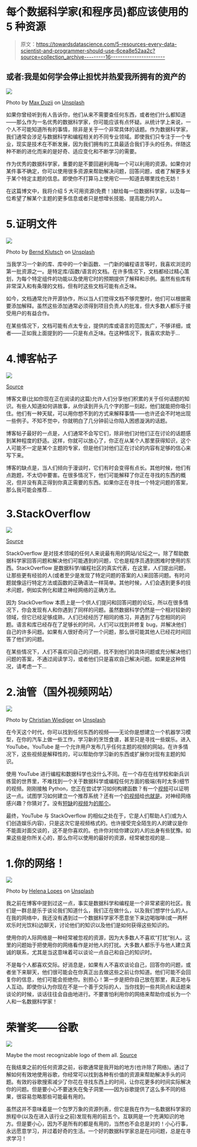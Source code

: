 # 每个数据科学家(和程序员)都应该使用的 5 种资源

> 原文：<https://towardsdatascience.com/5-resources-every-data-scientist-and-programmer-should-use-6cea8e52aa2c?source=collection_archive---------16----------------------->

## 或者:我是如何学会停止担忧并热爱我所拥有的资产的

![](img/b3b1aa65e0315e72ec054cea180946f1.png)

Photo by [Max Duzij](https://unsplash.com/@max_duz?utm_source=medium&utm_medium=referral) on [Unsplash](https://unsplash.com?utm_source=medium&utm_medium=referral)

如果你曾经听到有人告诉你，他们从来不需要查任何东西，或者他们什么都知道——那么作为一名优秀的数据科学家，你可能应该有点怀疑。从统计学上来说，一个人不可能知道所有的事情，除非是关于一个非常具体的话题。作为数据科学家，我们通常会涉足与数据科学和编程相关的不同专业领域。即使我们只专注于一个专业，现实是技术在不断发展，因为我们拥有的工具最适合我们手头的任务。伴随这种不断的进化而来的是好奇、适应变化和不断学习的需要。

作为优秀的数据科学家，重要的是不要回避利用每一个可以利用的资源。如果你对某件事不确定，你可以使用很多资源来帮助解决问题，回答问题，或者了解更多关于某个特定主题的信息。即使你不打算马上使用它——知道去哪里找也无妨！

在这篇博文中，我将介绍 5 大可用资源(免费！)献给每一位数据科学家，以及每一位希望了解某个主题的更多信息或者只是想增长技能、提高能力的人。

# 5.证明文件

![](img/7756d8c3eb015ef7fe05dff940d00c28.png)

Photo by [Bernd Klutsch](https://unsplash.com/@bk71?utm_source=medium&utm_medium=referral) on [Unsplash](https://unsplash.com?utm_source=medium&utm_medium=referral)

当我学习一个新的库、库中的一个新函数、一门新的编程语言等时，我喜欢浏览的第一批资源之一。是特定库/函数/语言的文档。在许多情况下，文档都经过精心策划，为每个特定组件的功能以及使用它时的预期提供了解释和示例。虽然有些库有非常深入和有条理的文档，但有时这些文档可能有点乏味。

如今，文档通常允许开源协作，所以当人们觉得文档不够完整时，他们可以根据需要添加解释。虽然这些添加通常必须得到项目负责人的批准，但大多数人都乐于接受用户的有益合作。

在某些情况下，文档可能有点太专业，提供的库或语言的范围太广，不够详细，或者——正如我上面提到的——只是有点乏味。在这种情况下，我喜欢求助于…

# 4.博客帖子

![](img/c0c829cf88be471a81bca4a1723ab435.png)

[Source](https://medium.design/logos-and-brand-guidelines-f1a01a733592)

博客文章(比如你现在正在阅读的这篇)允许人们分享他们积累的关于任何话题的知识。有些人知道如何讲故事，从你读到开头几个字的那一刻起，他们就能把你吸引住。他们有一种天赋，可以用你想不到的方式来解释事情——也许还会不时地出现一些例子。不知不觉中，你就明白了几分钟前让你陷入困惑漩涡的话题。

博客帖子最好的一点是，人们通常不会写它们，除非他们对他们正在讨论的话题感到某种程度的舒适。这样，你就可以放心了，你正在从某个人那里获得知识，这个人可能不一定是某个主题的专家，但是他们对他们正在讨论的内容有足够的信心来写下来。

博客的缺点是，当人们倾向于漫谈时，它们有时会变得有点长。其他时候，他们有点跑题，不太切中要害。在很多情况下，他们可能解释了你正在寻找的东西的概况，但并没有真正得到你真正需要的东西。如果你正在寻找一个特定问题的答案，那么我可能会推荐…

# 3.StackOverflow

![](img/7b7aac5180a8a074edea3ce913fad5a0.png)

[Source](https://stackoverflow.com/company/logos)

StackOverflow 是对技术领域的任何人来说最有用的网站/论坛之一。除了帮助数据科学家回答问题和解决他们可能遇到的问题，它也是程序员遇到困难时使用的东西。StackOverflow 是数据科学/编程社区的真实代表，在这里，人们提出问题，让那些更有经验的人(或者至少是发现了特定问题的答案的人)来回答问题。有时问题就像运行特定方法或函数的正确语法一样简单。其他时候，人们会遇到更多的技术问题，例如实例化和建立神经网络的正确方法。

因为 StackOverflow 本质上是一个供人们提问和回答问题的论坛，所以在很多情况下，你会发现有人和你遇到了同样的问题。虽然数据科学仍然是一个相对较新的领域，但它已经足够成熟，人们已经经历了相同的练习，并遇到了与您相同的问题。语言和库已经存在了足够长的时间，人们可以找到并修复 bug，并解决他们自己的许多问题。如果有人很好奇问了一个问题，那么很可能其他人已经花时间回答了他们的问题。

在某些情况下，人们不喜欢问自己的问题，找不到他们的具体问题或充分解决他们问题的答案，不通过阅读学习，或者他们只是喜欢自己解决问题。如果是这种情况，请考虑一下…

# 2.油管（国外视频网站）

![](img/15c9dc16a77b22e5db5df699e76febf6.png)

Photo by [Christian Wiediger](https://unsplash.com/@christianw?utm_source=medium&utm_medium=referral) on [Unsplash](https://unsplash.com?utm_source=medium&utm_medium=referral)

在今天这个时代，你可以找到任何东西的视频——无论你是想建立一个机器学习模型，在你的汽车上做一些工作，学习新的烹饪食谱，甚至只是寻找一些娱乐。进入 YouTube。YouTube 是一个允许用户发布几乎任何主题的视频的网站，在许多情况下，这些视频是解释性的，可以帮助你学习新的东西或扩展你对现有主题的知识。

使用 YouTube 进行编程和数据科学也没什么不同。在一个存在在线学校和新兵训练营的世界里，不难找到一个关于数据科学或编程任何方面的极端(有时太多)细节的视频。刚刚接触 Python，您正在尝试学习如何构建函数？有一个[视频](https://www.youtube.com/watch?v=9Os0o3wzS_I)可以证明这一点。试图学习如何建立一个推荐系统？还有一个[的视频](https://www.youtube.com/watch?v=9gBC9R-msAk)给[也就是](https://www.youtube.com/watch?v=XoTwndOgXBM)。对神经网络感兴趣？你猜对了。没有[短缺](https://www.youtube.com/watch?v=GvQwE2OhL8I)的[视频](https://www.youtube.com/watch?v=aircAruvnKk)为[的那个](https://www.youtube.com/watch?v=kft1AJ9WVDk)。

最终，YouTube 与 StackOverflow 的相似之处在于，它是人们帮助人们(或为人们创造娱乐内容)，只是这次它是视频格式的。也许接受完全陌生的人的建议是你不能面对面交谈的，这不是你喜欢的。也许你对给你建议的人的出身有些犹豫。如果这些是你所关心的，那么你可以使用的最好的资源，经常被忽视的是…

# 1.你的网络！

![](img/00a31e690277d65265aaf437f9976c1b.png)

Photo by [Helena Lopes](https://unsplash.com/@wildlittlethingsphoto?utm_source=medium&utm_medium=referral) on [Unsplash](https://unsplash.com?utm_source=medium&utm_medium=referral)

我之前在博客中提到过这一点，事实是数据科学和编程是一个非常紧密的社区。我们是一群总是乐于谈论我们知道什么，我们正在做什么，以及我们想学什么的人。在我的网络中，我还没有遇到过一个数据科学家不愿意坐下来边喝咖啡(或一两杯欢乐时光饮料)边聊天，讨论他们的知识以及他们是如何获得这些知识的。

使用你的人际网络是一种经常被忽视的资源，因为大多数人不喜欢“打扰”别人。这里的问题始于把使用你的网络看作是对他人的打扰。大多数人都乐于与他人建立真诚的联系，尤其是当这意味着可以谈论一点自己和自己的知识时。

不是每个人都喜欢交际。好消息是，如果有人不喜欢谈论自己，回答你的问题，或者坐下来聊天，他们很可能会在你真正出去做这些之前让你知道。他们可能不会回复你的信息，他们可能会拒绝你。别担心！第一步是把你自己放在那里，真正地与人互动。即使你认为你现在不是一个善于交际的人，当你找到一些共同点和话题来谈论的时候，谈话往往会自由地进行。不要害怕利用你的网络来帮助你成长为一个人和一名数据科学家！

# 荣誉奖——谷歌

![](img/0ca4b45b837a48b44911d079e79c335c.png)

Maybe the most recognizable logo of them all. [Source](https://www.google.com/imgres?imgurl=http%3A%2F%2Fwww.google.com%2Flogos%2Fdoodles%2F2015%2Fgoogles-new-logo-5078286822539264.3-hp2x.gif&imgrefurl=http%3A%2F%2Fwww.google.com%2Fdoodles%2Fgoogles-new-logo&docid=hWfwYn6E9UL_wM&tbnid=wNsZSiIPru5UcM%3A&vet=10ahUKEwi-vIfH8PDjAhUSVN8KHeuOANMQMwh8KAIwAg..i&w=881&h=400&bih=615&biw=1200&q=google%20logo&ved=0ahUKEwi-vIfH8PDjAhUSVN8KHeuOANMQMwh8KAIwAg&iact=mrc&uact=8)

在我结束之前的任何资源之前，谷歌通常是我开始的地方(也许除了网络)。通过了解如何有效地使用谷歌，你经常可以找到各种有价值的资源来帮助解决手头的问题。有效的谷歌搜索减少了你花在寻找东西上的时间，让你花更多的时间实际解决你的问题。但是要小心不要迷失在兔子洞里——因为谷歌提供了这么多不同的结果，很容易忽略那些可能最有用的。

虽然这并不意味着是一个包罗万象的资源列表，但它是我在作为一名数据科学家的旅程中(以及在进入该行业之前)发现有用的前五个。互联网是一个充满知识的地方。但是要小心，因为不是所有的都是有用的，当然也不会总是对的！小心行事，永远愿意学习，并过着好奇的生活。一个好的数据科学家总是在问问题，总是在寻求学习！